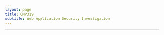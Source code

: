 ```yaml
---
layout: page
title: CMP319
subtitle: Web Application Security Investigation
---
```


---

<object data="/assets/pdfs/Hacking_2_report.pdf" type="application/pdf" typemustmatch style="height: 750px; width: 100%;">
</object>